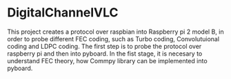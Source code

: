 # DigitalChannelVLC
This project creates a protocol over raspbian into Raspberry pi 2 model B, in order to probe different FEC coding, such as Turbo coding, Convolutuional coding and LDPC coding. The first step is to probe the protocol over raspberry pi and then into pyboard. 
In the fist stage, it is necesary to understand FEC theory, how Commpy library can be implemented into pyboard. 
